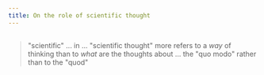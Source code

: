 ```yaml
---
title: On the role of scientific thought
---
```


## 
> "scientific" ... in ... "scientific thought" more refers to a *way* of thinking than to *what* are the thoughts about ... the "quo modo" rather than to the "quod"
